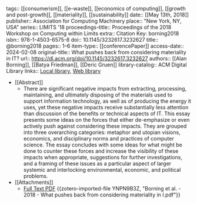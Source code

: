 tags:: [[consumerism]], [[e-waste]], [[economics of computing]], [[growth and post-growth]], [[materiality]], [[sustainability]]
date:: [[May 13th, 2018]]
publisher:: Association for Computing Machinery
place:: "New York, NY, USA"
series:: LIMITS '18
proceedings-title:: Proceedings of the 2018 Workshop on Computing within Limits
extra:: Citation Key: borning2018
isbn:: 978-1-4503-6575-8
doi:: 10.1145/3232617.3232627
title:: @borning2018
pages:: 1–6
item-type:: [[conferencePaper]]
access-date:: 2024-02-08
original-title:: What pushes back from considering materiality in IT?
url:: https://dl.acm.org/doi/10.1145/3232617.3232627
authors:: [[Alan Borning]], [[Batya Friedman]], [[Deric Gruen]]
library-catalog:: ACM Digital Library
links:: [Local library](zotero://select/groups/2386895/items/HR2VVVG5), [Web library](https://www.zotero.org/groups/2386895/items/HR2VVVG5)

- [[Abstract]]
	- There are significant negative impacts from extracting, processing, maintaining, and ultimately disposing of the materials used to support information technology, as well as of producing the energy it uses, yet these negative impacts receive substantially less attention than discussion of the benefits or technical aspects of IT. This essay presents some ideas on the forces that either de-emphasize or even actively push against considering these impacts. They are grouped into three overarching categories: metaphor and utopian visions, economics, and disciplinary norms and practices of computer science. The essay concludes with some ideas for what might be done to counter these forces and increase the visibility of these impacts when appropriate, suggestions for further investigations, and a framing of these issues as a particular aspect of larger systemic and interlocking environmental, economic, and political problems.
- [[Attachments]]
	- [Full Text PDF](https://dl.acm.org/doi/pdf/10.1145/3232617.3232627) {{zotero-imported-file YNPN9B3Z, "Borning et al. - 2018 - What pushes back from considering materiality in I.pdf"}}